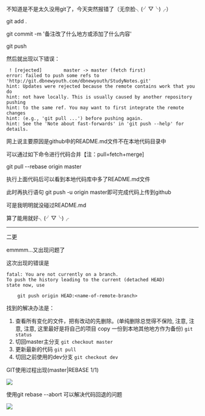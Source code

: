 不知道是不是太久没用git了，今天突然报错了（无奈脸╮(╯▽╰)╭）

git add .

git commit -m '备注改了什么地方或添加了什么内容'

git push

然后就出现以下错误：
```
 ! [rejected]        master -> master (fetch first)
error: failed to push some refs to 'http://git.dbnewyouth.com/dbnewyouth/StudyNotes.git'
hint: Updates were rejected because the remote contains work that you do
hint: not have locally. This is usually caused by another repository pushing
hint: to the same ref. You may want to first integrate the remote changes
hint: (e.g., 'git pull ...') before pushing again.
hint: See the 'Note about fast-forwards' in 'git push --help' for details.
```

网上说主要原因是github中的README.md文件不在本地代码目录中

可以通过如下命令进行代码合并【注：pull=fetch+merge]

git pull --rebase origin master

执行上面代码后可以看到本地代码库中多了README.md文件

此时再执行语句 git push -u origin master即可完成代码上传到github

可是我明明就没碰过README.md

算了能用就好╮(╯▽╰)╭

---

二更

emmmm...又出现问题了

这次出现的错误是
```
fatal: You are not currently on a branch.
To push the history leading to the current (detached HEAD)
state now, use

    git push origin HEAD:<name-of-remote-branch>
```

找到的解决办法是：

1. 查看所有变化的文件，把有改动的先删除。(单纯删除总觉得不保险, 注意, 注意, 注意, 这里最好是将自己的项目 copy 一份到本地其他地方作为备份)
`git status`
2. 切回master主分支
`git checkout master`
3. 更新最新的代码
`git pull`
4. 切回之前使用的dev分支
`git checkout dev`


GIT使用过程出现(master|REBASE 1/1)

![](http://chenchen7.oss-cn-shanghai.aliyuncs.com/20190808152907.PNG)

使用git rebase --abort 可以解决代码回退的问题

![](http://chenchen7.oss-cn-shanghai.aliyuncs.com/20190808155011.PNG)

